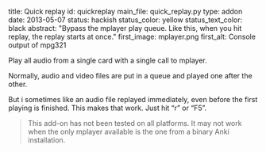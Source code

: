 title: Quick replay
id: quickreplay
main_file: quick_replay.py
type: addon
date: 2013-05-07
status: hackish
status_color: yellow
status_text_color: black
abstract: "Bypass the mplayer play queue. Like this, when you hit
replay, the replay starts at once."
first_image: mplayer.png
first_alt: Console output of mpg321

Play all audio from a single card with a single call to mplayer.

Normally, audio and video files are put in a queue and played one after
the other.

But i sometimes like an audio file replayed immediately, even before
the first playing is finished. This makes that work. Just hit “r” or “F5”.

<blockquote class="nb">
This add-on has not been tested on all
platforms. It may not work when the only mplayer available is the one
from a binary Anki installation.
</blockquote>
